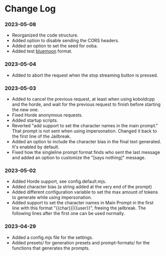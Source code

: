 # Change Log

### 2023-05-08

- Reorganized the code structure.
- Added option to disable sending the CORS headers.
- Added an option to set the seed for ooba.
- Added test [bluemoon](https://huggingface.co/reeducator/bluemoonrp-13b) format.

### 2023-05-04

- Added to abort the request when the stop streaming button is pressed.

### 2023-05-03

- Added to cancel the previous request, at least when using koboldcpp and the horde, and wait for the previous request to finish before starting the new one.
- Fixed Horde anonymous requests.
- Added startup scripts.
- Reverted "add support to set the character names in the main prompt." That prompt is not sent when using impersonation. Changed it back to the first line of the Jailbreak.
- Added an option to include the character bias in the final text generated. It's enabled by default.
- Fixed how the singleline prompt format finds who sent the last message and added an option to customize the "[says nothing]" message.

### 2023-05-02

- Added Horde support, see config.default.mjs.
- Added character bias (a string added at the very end of the prompt)
- Added different configuration variable to set the max amount of tokens to generate while using impersonation.
- Added support to set the character names in Main Prompt in the first line with this format "{{char}}|{{user}}", freeing the jailbreak. The following lines after the first one can be used normally.

### 2023-04-29

- Added a config.mjs file for the settings.
- Added presets/ for generation presets and prompt-formats/ for the functions that generates the prompts.
